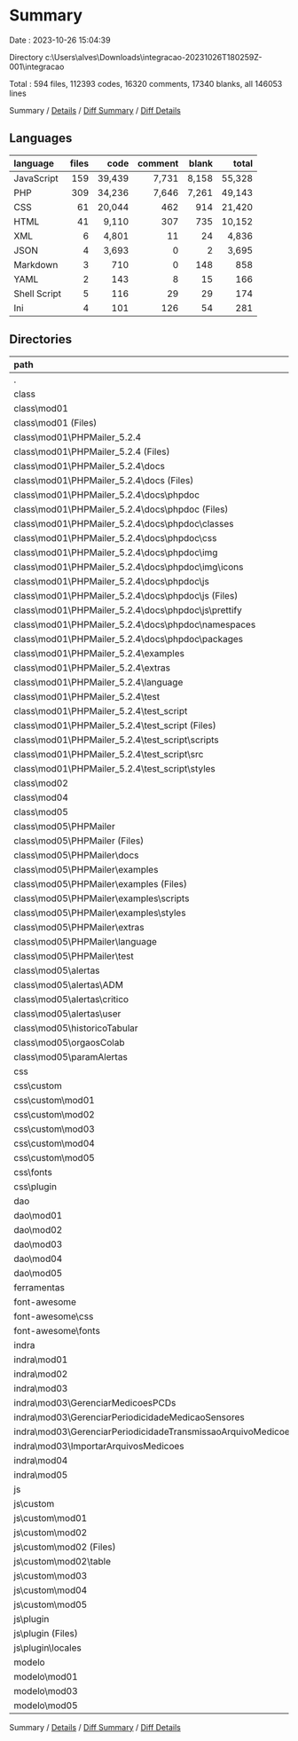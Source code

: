 # Summary

Date : 2023-10-26 15:04:39

Directory c:\\Users\\alves\\Downloads\\integracao-20231026T180259Z-001\\integracao

Total : 594 files,  112393 codes, 16320 comments, 17340 blanks, all 146053 lines

Summary / [Details](details.md) / [Diff Summary](diff.md) / [Diff Details](diff-details.md)

## Languages
| language | files | code | comment | blank | total |
| :--- | ---: | ---: | ---: | ---: | ---: |
| JavaScript | 159 | 39,439 | 7,731 | 8,158 | 55,328 |
| PHP | 309 | 34,236 | 7,646 | 7,261 | 49,143 |
| CSS | 61 | 20,044 | 462 | 914 | 21,420 |
| HTML | 41 | 9,110 | 307 | 735 | 10,152 |
| XML | 6 | 4,801 | 11 | 24 | 4,836 |
| JSON | 4 | 3,693 | 0 | 2 | 3,695 |
| Markdown | 3 | 710 | 0 | 148 | 858 |
| YAML | 2 | 143 | 8 | 15 | 166 |
| Shell Script | 5 | 116 | 29 | 29 | 174 |
| Ini | 4 | 101 | 126 | 54 | 281 |

## Directories
| path | files | code | comment | blank | total |
| :--- | ---: | ---: | ---: | ---: | ---: |
| . | 594 | 112,393 | 16,320 | 17,340 | 146,053 |
| class | 347 | 57,494 | 12,605 | 8,107 | 78,206 |
| class\\mod01 | 180 | 41,000 | 8,433 | 6,290 | 55,723 |
| class\\mod01 (Files) | 13 | 831 | 43 | 304 | 1,178 |
| class\\mod01\\PHPMailer_5.2.4 | 167 | 40,169 | 8,390 | 5,986 | 54,545 |
| class\\mod01\\PHPMailer_5.2.4 (Files) | 12 | 2,941 | 2,066 | 603 | 5,610 |
| class\\mod01\\PHPMailer_5.2.4\\docs | 77 | 31,885 | 4,092 | 4,348 | 40,325 |
| class\\mod01\\PHPMailer_5.2.4\\docs (Files) | 3 | 184 | 2 | 36 | 222 |
| class\\mod01\\PHPMailer_5.2.4\\docs\\phpdoc | 74 | 31,701 | 4,090 | 4,312 | 40,103 |
| class\\mod01\\PHPMailer_5.2.4\\docs\\phpdoc (Files) | 7 | 4,360 | 9 | 26 | 4,395 |
| class\\mod01\\PHPMailer_5.2.4\\docs\\phpdoc\\classes | 4 | 3,685 | 0 | 22 | 3,707 |
| class\\mod01\\PHPMailer_5.2.4\\docs\\phpdoc\\css | 12 | 6,232 | 50 | 142 | 6,424 |
| class\\mod01\\PHPMailer_5.2.4\\docs\\phpdoc\\img | 2 | 182 | 2 | 4 | 188 |
| class\\mod01\\PHPMailer_5.2.4\\docs\\phpdoc\\img\\icons | 2 | 182 | 2 | 4 | 188 |
| class\\mod01\\PHPMailer_5.2.4\\docs\\phpdoc\\js | 46 | 16,909 | 4,029 | 4,115 | 25,053 |
| class\\mod01\\PHPMailer_5.2.4\\docs\\phpdoc\\js (Files) | 24 | 16,834 | 4,014 | 4,093 | 24,941 |
| class\\mod01\\PHPMailer_5.2.4\\docs\\phpdoc\\js\\prettify | 22 | 75 | 15 | 22 | 112 |
| class\\mod01\\PHPMailer_5.2.4\\docs\\phpdoc\\namespaces | 2 | 218 | 0 | 2 | 220 |
| class\\mod01\\PHPMailer_5.2.4\\docs\\phpdoc\\packages | 1 | 115 | 0 | 1 | 116 |
| class\\mod01\\PHPMailer_5.2.4\\examples | 15 | 497 | 18 | 153 | 668 |
| class\\mod01\\PHPMailer_5.2.4\\extras | 2 | 671 | 334 | 42 | 1,047 |
| class\\mod01\\PHPMailer_5.2.4\\language | 25 | 388 | 234 | 52 | 674 |
| class\\mod01\\PHPMailer_5.2.4\\test | 4 | 572 | 204 | 119 | 895 |
| class\\mod01\\PHPMailer_5.2.4\\test_script | 32 | 3,215 | 1,442 | 669 | 5,326 |
| class\\mod01\\PHPMailer_5.2.4\\test_script (Files) | 3 | 418 | 24 | 48 | 490 |
| class\\mod01\\PHPMailer_5.2.4\\test_script\\scripts | 20 | 553 | 587 | 92 | 1,232 |
| class\\mod01\\PHPMailer_5.2.4\\test_script\\src | 2 | 1,289 | 524 | 310 | 2,123 |
| class\\mod01\\PHPMailer_5.2.4\\test_script\\styles | 7 | 955 | 307 | 219 | 1,481 |
| class\\mod02 | 17 | 512 | 36 | 260 | 808 |
| class\\mod04 | 2 | 78 | 0 | 28 | 106 |
| class\\mod05 | 148 | 15,904 | 4,136 | 1,529 | 21,569 |
| class\\mod05\\PHPMailer | 103 | 15,066 | 4,095 | 1,293 | 20,454 |
| class\\mod05\\PHPMailer (Files) | 13 | 7,830 | 2,285 | 580 | 10,695 |
| class\\mod05\\PHPMailer\\docs | 3 | 132 | 6 | 29 | 167 |
| class\\mod05\\PHPMailer\\examples | 27 | 1,719 | 203 | 151 | 2,073 |
| class\\mod05\\PHPMailer\\examples (Files) | 3 | 85 | 0 | 3 | 88 |
| class\\mod05\\PHPMailer\\examples\\scripts | 5 | 672 | 203 | 129 | 1,004 |
| class\\mod05\\PHPMailer\\examples\\styles | 19 | 962 | 0 | 19 | 981 |
| class\\mod05\\PHPMailer\\extras | 4 | 1,013 | 432 | 75 | 1,520 |
| class\\mod05\\PHPMailer\\language | 46 | 855 | 309 | 92 | 1,256 |
| class\\mod05\\PHPMailer\\test | 10 | 3,517 | 860 | 366 | 4,743 |
| class\\mod05\\alertas | 24 | 713 | 41 | 181 | 935 |
| class\\mod05\\alertas\\ADM | 4 | 22 | 0 | 18 | 40 |
| class\\mod05\\alertas\\critico | 11 | 541 | 27 | 114 | 682 |
| class\\mod05\\alertas\\user | 9 | 150 | 14 | 49 | 213 |
| class\\mod05\\historicoTabular | 1 | 4 | 0 | 4 | 8 |
| class\\mod05\\orgaosColab | 11 | 73 | 0 | 28 | 101 |
| class\\mod05\\paramAlertas | 9 | 48 | 0 | 23 | 71 |
| css | 22 | 10,519 | 93 | 533 | 11,145 |
| css\\custom | 11 | 1,358 | 2 | 297 | 1,657 |
| css\\custom\\mod01 | 1 | 207 | 0 | 55 | 262 |
| css\\custom\\mod02 | 1 | 232 | 0 | 55 | 287 |
| css\\custom\\mod03 | 1 | 187 | 0 | 45 | 232 |
| css\\custom\\mod04 | 5 | 482 | 2 | 86 | 570 |
| css\\custom\\mod05 | 3 | 250 | 0 | 56 | 306 |
| css\\fonts | 1 | 288 | 0 | 0 | 288 |
| css\\plugin | 10 | 8,873 | 91 | 236 | 9,200 |
| dao | 44 | 3,997 | 367 | 1,362 | 5,726 |
| dao\\mod01 | 6 | 497 | 41 | 119 | 657 |
| dao\\mod02 | 12 | 522 | 100 | 320 | 942 |
| dao\\mod03 | 10 | 559 | 96 | 263 | 918 |
| dao\\mod04 | 7 | 1,102 | 128 | 474 | 1,704 |
| dao\\mod05 | 9 | 1,317 | 2 | 186 | 1,505 |
| ferramentas | 5 | 1,120 | 0 | 238 | 1,358 |
| font-awesome | 3 | 2,184 | 12 | 1 | 2,197 |
| font-awesome\\css | 2 | 1,664 | 12 | 1 | 1,677 |
| font-awesome\\fonts | 1 | 520 | 0 | 0 | 520 |
| indra | 63 | 15,713 | 554 | 3,166 | 19,433 |
| indra\\mod01 | 20 | 4,416 | 30 | 961 | 5,407 |
| indra\\mod02 | 11 | 3,574 | 142 | 632 | 4,348 |
| indra\\mod03 | 9 | 1,572 | 11 | 421 | 2,004 |
| indra\\mod03\\GerenciarMedicoesPCDs | 3 | 631 | 9 | 168 | 808 |
| indra\\mod03\\GerenciarPeriodicidadeMedicaoSensores | 2 | 346 | 0 | 93 | 439 |
| indra\\mod03\\GerenciarPeriodicidadeTransmissaoArquivoMedicoes | 2 | 342 | 0 | 84 | 426 |
| indra\\mod03\\ImportarArquivosMedicoes | 2 | 253 | 2 | 76 | 331 |
| indra\\mod04 | 9 | 2,946 | 12 | 593 | 3,551 |
| indra\\mod05 | 14 | 3,205 | 359 | 559 | 4,123 |
| js | 87 | 20,088 | 2,388 | 3,512 | 25,988 |
| js\\custom | 68 | 6,563 | 1,178 | 1,387 | 9,128 |
| js\\custom\\mod01 | 11 | 713 | 248 | 123 | 1,084 |
| js\\custom\\mod02 | 16 | 1,405 | 141 | 460 | 2,006 |
| js\\custom\\mod02 (Files) | 13 | 934 | 45 | 235 | 1,214 |
| js\\custom\\mod02\\table | 3 | 471 | 96 | 225 | 792 |
| js\\custom\\mod03 | 13 | 928 | 24 | 314 | 1,266 |
| js\\custom\\mod04 | 22 | 2,100 | 759 | 353 | 3,212 |
| js\\custom\\mod05 | 6 | 1,417 | 6 | 137 | 1,560 |
| js\\plugin | 19 | 13,525 | 1,210 | 2,125 | 16,860 |
| js\\plugin (Files) | 18 | 13,464 | 1,200 | 2,124 | 16,788 |
| js\\plugin\\locales | 1 | 61 | 10 | 1 | 72 |
| modelo | 23 | 1,278 | 301 | 421 | 2,000 |
| modelo\\mod01 | 8 | 492 | 39 | 155 | 686 |
| modelo\\mod03 | 8 | 326 | 35 | 137 | 498 |
| modelo\\mod05 | 7 | 460 | 227 | 129 | 816 |

Summary / [Details](details.md) / [Diff Summary](diff.md) / [Diff Details](diff-details.md)